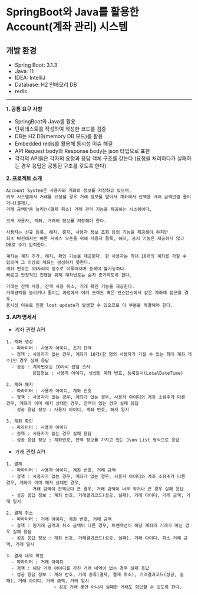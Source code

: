 # SpringBoot와 Java를 활용한 Account(계좌 관리) 시스템
## 개발 환경
- Spring Boot: 3.1.3
- Java: 11
- IDEA: IntelliJ
- Database: H2 인메모리 DB
- redis

---

**1. 공통 요구 사항**
- SpringBoot와 Java를 활용
- 단위테스트를 작성하여 작성한 코드를 검증
- DB는 H2 DB(memory DB 모드)를 활용
- Embedded redis를 활용해 동시성 이슈 해결
- API Request body와 Response body는 json 타입으로 표현
- 각각의 API들은 각자의 요청과 응답 객체 구조를 갖는다 (요청을 처리하다가 실패하는 경우 응답은 공통된 구조를 갖도록 한다)

**2. 프로젝트 소개**
```
Account System은 사용자와 계좌의 정보를 저장하고 있으며,
외부 시스템에서 거래를 요청할 경우 거래 정보를 받아서 계좌에서 잔액을 거래 금액만큼 줄이거나(결제),
거래 금액만큼 늘리는(결제 취소) 거래 관리 기능을 제공하는 시스템이다.

크게 사용자, 계좌, 거래의 정보를 저장해야 한다.

사용자는 신규 등록, 해지, 중지, 사용자 정보 조회 등의 기능을 제공해야 하지만
최초 버전에서는 빠른 서비스 오픈을 위해 사용자 등록, 해지, 중지 기능은 제공하지 않고 DB로 수기 입력한다.

계좌는 계좌 추가, 해지, 확인 기능을 제공한다. 한 사용자는 최대 10개의 계좌를 가질 수 있으며 그 이상의 계좌는 생성하지 못한다.
계좌 번호는 10자리의 정수로 이루어지며 중복이 불가능하다.
빠르고 안정적인 진행을 위해 계좌번호는 순차 증가하도록 한다.

거래는 잔액 사용, 잔액 사용 취소, 거래 확인 기능을 제공한다.
거래금액을 늘리거나 줄이는 과정에서 여러 쓰레드 혹은 인스턴스에서 같은 계좌에 접근할 경우,
동시성 이슈로 인한 lost update가 발생할 수 있으므로 이 부분을 해결해야 한다.
```
**3. API 명세서**
- 계좌 관련 API
```
1. 계좌 생성
  - 파라미터 : 사용자 아이디, 초기 잔액
  - 정책 : 사용자가 없는 경우, 계좌가 10개(한 명의 사용자가 가질 수 있는 최대 계좌 개수)인 경우 실패 응답
  - 성공 : 계좌번호는 10자리 랜덤 숫자
          응답정보 : 사용자 아이디, 생성된 계좌 번호, 등록일시(LocalDateTime)
```
```
2. 계좌 해지
  - 파라미터 : 사용자 아이디, 계좌 번호
  - 정책 : 사용자가 없는 경우, 계좌가 없는 경우, 사용자 아이디와 계좌 소유주가 다른 경우, 계좌가 이미 해지 상태인 경우, 잔액이 있는 경우 실패 응답
  - 성공 응답 정보 : 사용자 아이디, 계좌 번호, 해지 일시
```
```
3. 계좌 확인
  - 파라미터 : 사용자 아이디
  - 정책 : 사용자가 없는 경우 실패 응답
  - 성공 응답 정보 : 계좌번호, 잔액 정보를 가지고 있는 Json List 형식으로 응답
```
- 거래 관련 API
```
1. 결제
  - 파라미터 : 사용자 아이디, 계좌 번호, 거래 금액
  - 정책 : 사용자가 없는 경우, 계좌가 없는 경우, 사용자 아이디와 계좌 소유주가 다른 경우, 계좌가 이미 해지 상태인 경우,
          거래 금액이 잔액보다 큰 경우, 거래 금액이 너무 작거나 큰 경우 실패 응답
  - 성공 응답 정보 : 계좌 번호, 거래결과코드(성공, 실패), 거래 아이디, 거래 금액, 거래 일시
```
```
2. 결제 취소
  - 파라미터 : 거래 아이디, 계좌 번호, 거래 금액
  - 정책 : 원거래 금액과 취소 금액이 다른 경우, 트랜잭션이 해당 계좌의 거래가 아닌 경우 실패 응답
  - 성공 응답 정보 : 계좌 번호, 거래결과코드(성공, 실패), 거래 아이디, 취소 거래 금액, 거래 일시
```
```
3. 결제 내역 확인
  - 파라미터 : 거래 아이디
  - 정책 : 해당 거래 아이디를 가진 거래 내역이 없는 경우 실패 응답
  - 성공 응답 정보 : 계좌 번호, 거래 종류(결제, 결제 취소), 거래결과코드(성공, 실패), 거래 아이디, 거래 금액, 거래 일시
                  + 성공 거래 뿐만 아니라 실패한 거래도 확인할 수 있도록 한다. 
```
    
